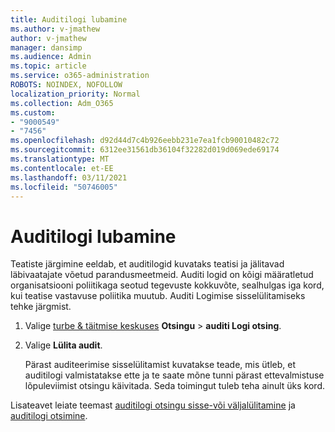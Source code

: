 ```yaml
---
title: Auditilogi lubamine
ms.author: v-jmathew
author: v-jmathew
manager: dansimp
ms.audience: Admin
ms.topic: article
ms.service: o365-administration
ROBOTS: NOINDEX, NOFOLLOW
localization_priority: Normal
ms.collection: Adm_O365
ms.custom:
- "9000549"
- "7456"
ms.openlocfilehash: d92d44d7c4b926eebb231e7ea1fcb90010482c72
ms.sourcegitcommit: 6312ee31561db36104f32282d019d069ede69174
ms.translationtype: MT
ms.contentlocale: et-EE
ms.lasthandoff: 03/11/2021
ms.locfileid: "50746005"
---
```

# <a name="enable-the-audit-log"></a>Auditilogi lubamine

Teatiste järgimine eeldab, et auditilogid kuvataks teatisi ja jälitavad läbivaatajate võetud parandusmeetmeid. Auditi logid on kõigi määratletud organisatsiooni poliitikaga seotud tegevuste kokkuvõte, sealhulgas iga kord, kui teatise vastavuse poliitika muutub. Auditi Logimise sisselülitamiseks tehke järgmist.

1. Valige [turbe & täitmise keskuses](https://go.microsoft.com/fwlink/?linkid=2101341) **Otsingu**  >  **auditi Logi otsing**.
2. Valige **Lülita audit**.

    Pärast auditeerimise sisselülitamist kuvatakse teade, mis ütleb, et auditilogi valmistatakse ette ja te saate mõne tunni pärast ettevalmistuse lõpuleviimist otsingu käivitada. Seda toimingut tuleb teha ainult üks kord.

Lisateavet leiate teemast [auditilogi otsingu sisse-või väljalülitamine](https://go.microsoft.com/fwlink/?linkid=2129077) ja [auditilogi otsimine](https://go.microsoft.com/fwlink/?linkid=2123729).
